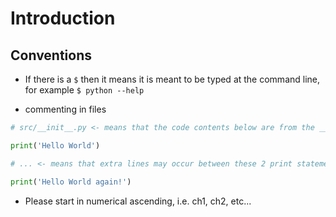 # Introduction

## Conventions

- If there is a `$` then it means it is meant to be typed at the command line, for example `$ python --help`

- commenting in files

```python
# src/__init__.py <- means that the code contents below are from the __init__.py file in the src folder

print('Hello World')

# ... <- means that extra lines may occur between these 2 print statements but we omitted for brevity as it is not the focus

print('Hello World again!')
```

- Please start in numerical ascending, i.e. ch1, ch2, etc...
